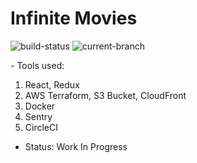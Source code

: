 # Infinite Movies

<p align="left"> 
<img src="https://img.shields.io/circleci/build/github/DibyajyotiMishra/InfiniteMovies/develop" alt="build-status" />
<img src="https://img.shields.io/badge/branch-master-%23EF5354" alt="current-branch" />
</p>
- Tools used:

1. React, Redux
2. AWS Terraform, S3 Bucket, CloudFront
3. Docker
4. Sentry
5. CircleCI

- Status: Work In Progress

